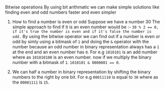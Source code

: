    Bitwise operations 
   By using bit arithmatic we can make simple solutions like finding even and odd numbers 
   faster and even simpler

1. How to find a number is even or odd
   Suppose we have a number 30 
   The simple approach to find if it is an even number would be :-
   `30 % 2 == 0, if it's true the number is even and if it's false the number is odd.`
   By using the bitwise operator we can find out if a number is even or odd by simly
   using a bitmask of `1` and doing the `&` operator with the number because an odd number in binary 
   representation always has a `1` at the end and an even number has `0`.
   For e.g `1010101` is an add number where as `101010100` is an even number.
   now if we multiply the binary number with a bitmask of `1`.
   `1010101 & 0000001 == 0`.

2. We can half a number in binary representation by shifting the binary numbers
   to the right by one bit. For e.g `00011110` is equal to `30` where as the `00001111` is `15`.
